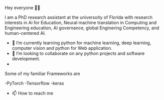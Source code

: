 Hey everyone 👋🏾


I am a PhD research assistant at the universoity of Florida with research interests in Ai for Education, Neural machine translation in Computing and Engineering education, AI governance, global Enginering Competency, and human-centered AI.
- 🌱 I’m currently learning python for machine learning, deep learning, computer vision and python for Web application.
- 💞️ I’m looking to collaborate on any python projects and software development.
- 
Some of my familiar Frameworks are

-PyTorch
-Tensorflow
-keras

- 📫 How to reach me 
<!---
unruli/unruli is a ✨ special ✨ repository because its `README.md` (this file) appears on your GitHub profile.
You can click the Preview link to take a look at your changes.
--->
